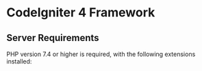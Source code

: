 # CodeIgniter 4 Framework

## Server Requirements

PHP version 7.4 or higher is required, with the following extensions installed:

